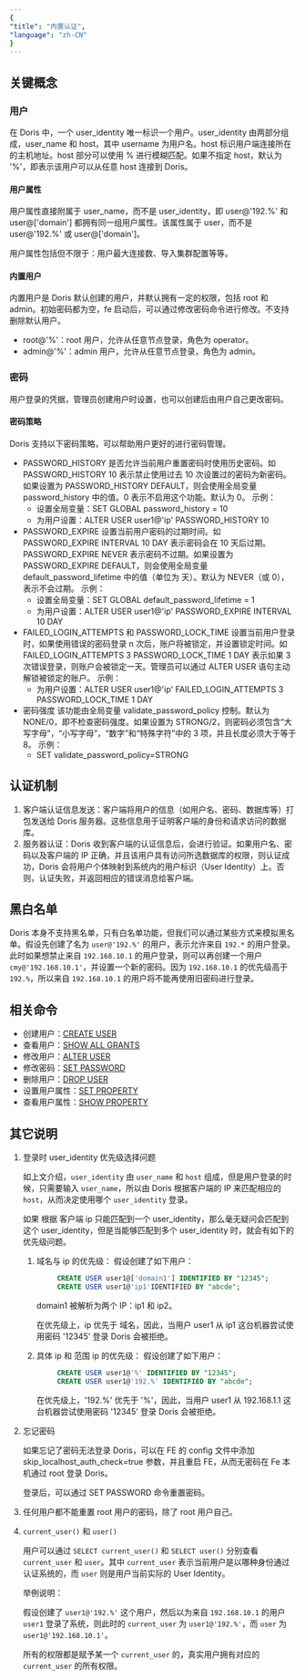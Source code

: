 ```yaml
---
{
"title": "内置认证",
"language": "zh-CN"
}
---
```


## 关键概念
### 用户
在 Doris 中，一个 user_identity 唯一标识一个用户。user_identity 由两部分组成，user_name 和 host，其中 username 为用户名。host 标识用户端连接所在的主机地址。host 部分可以使用 % 进行模糊匹配。如果不指定 host，默认为 '%'，即表示该用户可以从任意 host 连接到 Doris。
#### 用户属性
用户属性直接附属于 user_name，而不是 user_identity，即 user@'192.%' 和 user@['domain'] 都拥有同一组用户属性。该属性属于 user，而不是 user@'192.%' 或 user@['domain']。

用户属性包括但不限于：用户最大连接数、导入集群配置等等。
#### 内置用户
内置用户是 Doris 默认创建的用户，并默认拥有一定的权限，包括 root 和 admin。初始密码都为空，fe 启动后，可以通过修改密码命令进行修改。不支持删除默认用户。
- root@'%'：root 用户，允许从任意节点登录，角色为 operator。
- admin@'%'：admin 用户，允许从任意节点登录，角色为 admin。

### 密码
用户登录的凭据，管理员创建用户时设置，也可以创建后由用户自己更改密码。

#### 密码策略
Doris 支持以下密码策略，可以帮助用户更好的进行密码管理。
- PASSWORD_HISTORY
  是否允许当前用户重置密码时使用历史密码。如 PASSWORD_HISTORY 10 表示禁止使用过去 10 次设置过的密码为新密码。如果设置为 PASSWORD_HISTORY DEFAULT，则会使用全局变量 password_history 中的值。0 表示不启用这个功能。默认为 0。
  示例：
    - 设置全局变量：SET GLOBAL password_history = 10
    - 为用户设置：ALTER USER user1@'ip' PASSWORD_HISTORY 10
- PASSWORD_EXPIRE
  设置当前用户密码的过期时间。如 PASSWORD_EXPIRE INTERVAL 10 DAY 表示密码会在 10 天后过期。PASSWORD_EXPIRE NEVER 表示密码不过期。如果设置为 PASSWORD_EXPIRE DEFAULT，则会使用全局变量 default_password_lifetime 中的值（单位为 天）。默认为 NEVER（或 0），表示不会过期。
  示例：
    - 设置全局变量：SET GLOBAL default_password_lifetime = 1
    - 为用户设置：ALTER USER user1@'ip' PASSWORD_EXPIRE INTERVAL 10 DAY
- FAILED_LOGIN_ATTEMPTS 和 PASSWORD_LOCK_TIME
  设置当前用户登录时，如果使用错误的密码登录 n 次后，账户将被锁定，并设置锁定时间。如 FAILED_LOGIN_ATTEMPTS 3 PASSWORD_LOCK_TIME 1 DAY 表示如果 3 次错误登录，则账户会被锁定一天。管理员可以通过 ALTER USER 语句主动解锁被锁定的账户。
  示例：
    - 为用户设置：ALTER USER user1@'ip' FAILED_LOGIN_ATTEMPTS 3 PASSWORD_LOCK_TIME 1 DAY
- 密码强度
  该功能由全局变量 validate_password_policy 控制。默认为 NONE/0，即不检查密码强度。如果设置为 STRONG/2，则密码必须包含“大写字母”，“小写字母”，“数字”和“特殊字符”中的 3 项，并且长度必须大于等于 8。
  示例：
    - SET validate_password_policy=STRONG
## 认证机制
1. 客户端认证信息发送：客户端将用户的信息（如用户名、密码、数据库等）打包发送给 Doris 服务器。这些信息用于证明客户端的身份和请求访问的数据库。
2. 服务器认证：Doris 收到客户端的认证信息后，会进行验证。如果用户名、密码以及客户端的 IP 正确，并且该用户具有访问所选数据库的权限，则认证成功，Doris 会将用户个体映射到系统内的用户标识（User Identity）上。否则，认证失败，并返回相应的错误消息给客户端。
## 黑白名单
Doris 本身不支持黑名单，只有白名单功能，但我们可以通过某些方式来模拟黑名单。假设先创建了名为 `user@'192.%'` 的用户，表示允许来自 `192.*` 的用户登录。此时如果想禁止来自 `192.168.10.1` 的用户登录，则可以再创建一个用户 `cmy@'192.168.10.1'`，并设置一个新的密码。因为 `192.168.10.1` 的优先级高于 `192.%`，所以来自 `192.168.10.1` 的用户将不能再使用旧密码进行登录。
## 相关命令
- 创建用户：[CREATE USER](../../../sql-manual/sql-statements/account-management/CREATE-USER)
- 查看用户：[SHOW ALL GRANTS](../../../sql-manual/sql-statements/account-management/SHOW-GRANTS)
- 修改用户：[ALTER USER](../../../sql-manual/sql-statements/account-management/ALTER-USER)
- 修改密码：[SET PASSWORD](../../../sql-manual/sql-statements/account-management/SET-PASSWORD)
- 删除用户：[DROP USER](../../../sql-manual/sql-statements/account-management/DROP-USER)
- 设置用户属性：[SET PROPERTY](../../../sql-manual/sql-statements/account-management/SET-PROPERTY)
- 查看用户属性：[SHOW PROPERTY](../../../sql-manual/sql-statements/account-management/SHOW-PROPERTY)
## 其它说明
  1. 登录时 user_identity 优先级选择问题

      如上文介绍，`user_identity` 由 `user_name` 和 `host` 组成，但是用户登录的时候，只需要输入 `user_name`，所以由 Doris 根据客户端的 IP 来匹配相应的 `host`，从而决定使用哪个 `user_identity` 登录。

     如果 根据 客户端 ip 只能匹配到一个 user_identity，那么毫无疑问会匹配到这个 user_identity，但是当能够匹配到多个 user_identity 时，就会有如下的优先级问题。
      1. 域名与 ip 的优先级：
         假设创建了如下用户：
         ```sql
              CREATE USER user1@['domain1'] IDENTIFIED BY "12345";
              CREATE USER user1@'ip1'IDENTIFIED BY "abcde";
         ```
         domain1 被解析为两个 IP：ip1 和 ip2。

         在优先级上，ip 优先于 域名，因此，当用户 user1 从 ip1 这台机器尝试使用密码 '12345' 登录 Doris 会被拒绝。
     2. 具体 ip 和 范围 ip 的优先级：
        假设创建了如下用户：
        ```sql
             CREATE USER user1@'%' IDENTIFIED BY "12345";
             CREATE USER user1@'192.%' IDENTIFIED BY "abcde";
        ```
        在优先级上，'192.%' 优先于 '%'，因此，当用户 user1 从 192.168.1.1 这台机器尝试使用密码 '12345' 登录 Doris 会被拒绝。
  2. 忘记密码

     如果忘记了密码无法登录 Doris，可以在 FE 的 config 文件中添加 skip_localhost_auth_check=true 参数，并且重启 FE，从而无密码在 Fe 本机通过 root 登录 Doris。

     登录后，可以通过 SET PASSWORD 命令重置密码。
  3. 任何用户都不能重置 root 用户的密码，除了 root 用户自己。
  4. `current_user()` 和 `user()`

        用户可以通过 `SELECT current_user()` 和 `SELECT user()` 分别查看 `current_user` 和 `user`。其中 `current_user` 表示当前用户是以哪种身份通过认证系统的，而 `user` 则是用户当前实际的 User Identity。
  
        举例说明：
  
        假设创建了 `user1@'192.%'` 这个用户，然后以为来自 `192.168.10.1` 的用户 `user1` 登录了系统，则此时的 `current_user` 为 `user1@'192.%'`，而 `user` 为 `user1@'192.168.10.1'`。
  
        所有的权限都是赋予某一个 `current_user` 的，真实用户拥有对应的 `current_user` 的所有权限。
